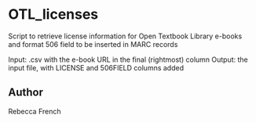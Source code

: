 # OTL_licenses

Script to retrieve license information for Open Textbook Library e-books and format 506 field to be inserted in MARC records

Input: .csv with the e-book URL in the final (rightmost) column
Output: the input file, with LICENSE and 506FIELD columns added

## Author
Rebecca French
